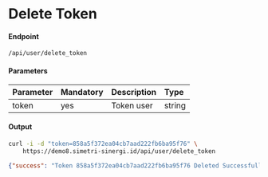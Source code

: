 # Delete Token
#### Endpoint
```
/api/user/delete_token
```

#### Parameters
| Parameter | Mandatory     | Description                          | Type               |
| :---      | :---          | :---                                 | :---               |
| token     | yes           | Token user                           | string             |

#### Output
````bash
curl -i -d "token=858a5f372ea04cb7aad222fb6ba95f76" \
    https://demo8.simetri-sinergi.id/api/user/delete_token
`````
````json
{"success": "Token 858a5f372ea04cb7aad222fb6ba95f76 Deleted Successfully"}
````
